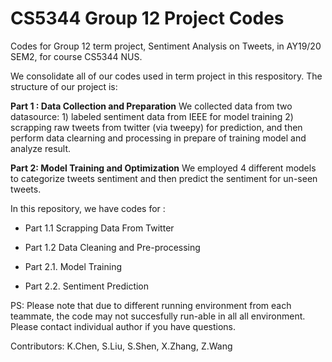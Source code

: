 # CS5344 Group 12 Project Codes
Codes for Group 12 term project, Sentiment Analysis on Tweets, in AY19/20 SEM2, for course CS5344 NUS.

We consolidate all of our codes used in term project in this respository. The structure of our project is:


**Part 1 : Data Collection and Preparation**
We collected data from two datasource: 1) labeled sentiment data from IEEE for model training 2) scrapping raw tweets from twitter (via tweepy) for prediction, and then perform data clearning and processing in prepare of training model and analyze result. 

**Part 2: Model Training and Optimization**
We employed 4 different models to categorize tweets sentiment and then predict the sentiment for un-seen tweets.

In this repository, we have codes for :
- Part 1.1 Scrapping Data From Twitter
- Part 1.2 Data Cleaning and Pre-processing

- Part 2.1. Model Training
- Part 2.2. Sentiment Prediction

PS: Please note that due to different running environment from each teammate, the code may not succesfully run-able in all all environment. Please contact individual author if you have questions. 

Contributors:
K.Chen, S.Liu, S.Shen, X.Zhang, Z.Wang
